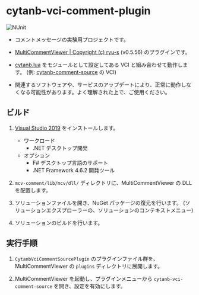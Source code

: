 # cytanb-vci-comment-plugin

![NUnit](https://github.com/oocytanb/cytanb-vci-comment-plugin/workflows/NUnit/badge.svg)

- コメントメッセージの実験用プロジェクトです。

- [MultiCommentViewer | Copyright (c) ryu-s](https://github.com/CommentViewerCollection/MultiCommentViewer) (v0.5.56) のプラグインです。

- [cytanb.lua](https://github.com/oocytanb/cytanb-vci-lua) をモジュールとして設定してある VCI と組み合わせて動作します。
(例: [cytanb-comment-source](https://github.com/oocytanb/oO-vci-pack) の VCI)

- 関連するソフトウェアや、サービスのアップデートにより、正常に動作しなくなる可能性があります。よく理解された上で、ご使用ください。

## ビルド

1. [Visual Studio 2019](https://visualstudio.microsoft.com/) をインストールします。
    - ワークロード
        - .NET デスクトップ開発
    - オプション
        - F# デスクトップ言語のサポート
        - .NET Framework 4.6.2 開発ツール

1. `mcv-comment/lib/mcv/dll/` ディレクトリに、MultiCommentViewer の DLL を配置します。

1. ソリューションファイルを開き、NuGet パッケージの復元を行います。
    (ソリューションエクスプローラーの、ソリューションのコンテキストメニュー)

1. ソリューションのビルドを行います。

## 実行手順

1. `CytanbVciCommentSourcePlugin` のプラグインファイル群を、MultiCommentViewer の `plugins` ディレクトリに展開します。

1. MultiCommentViewer を起動し、プラグインメニューから `cytanb-vci-comment-source` を開き、設定を有効にします。
